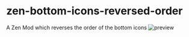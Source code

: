 # zen-bottom-icons-reversed-order
A Zen Mod which reverses the order of the bottom icons
![preview](https://github.com/user-attachments/assets/d00b64af-09f9-44fb-8300-090762119f4a)
